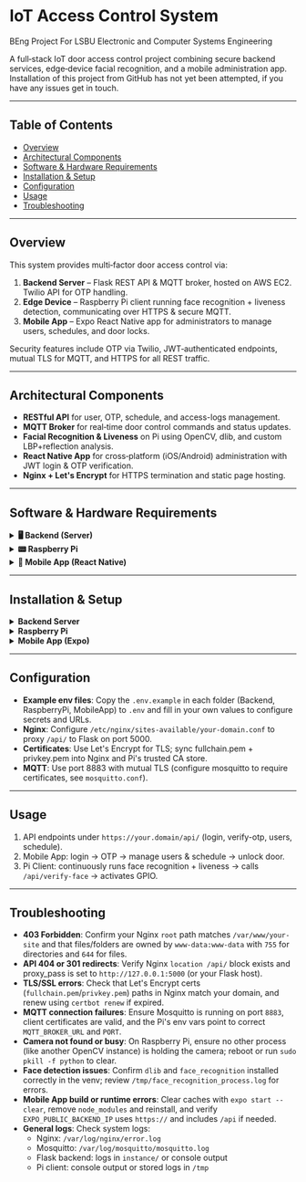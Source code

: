 # IoT Access Control System 
BEng Project For LSBU Electronic and Computer Systems Engineering

A full‑stack IoT door access control project combining secure backend services, edge‑device facial recognition, and a mobile administration app.
Installation of this project from GitHub has not yet been attempted, if you have any issues get in touch.


---
## Table of Contents
- [Overview](#overview)
- [Architectural Components](#architectural-components)
- [Software & Hardware Requirements](#software--hardware-requirements)
- [Installation & Setup](#installation--setup)
- [Configuration](#configuration)
- [Usage](#usage)
- [Troubleshooting](#troubleshooting)

---
## Overview
This system provides multi‑factor door access control via:

1. **Backend Server** – Flask REST API & MQTT broker, hosted on AWS EC2. Twilio API for OTP handling.
2. **Edge Device** – Raspberry Pi client running face recognition + liveness detection, communicating over HTTPS & secure MQTT.
3. **Mobile App** – Expo React Native app for administrators to manage users, schedules, and door locks.

Security features include OTP via Twilio, JWT‑authenticated endpoints, mutual TLS for MQTT, and HTTPS for all REST traffic.

---
## Architectural Components
- **RESTful API** for user, OTP, schedule, and access-logs management.
- **MQTT Broker** for real‑time door control commands and status updates.
- **Facial Recognition & Liveness** on Pi using OpenCV, dlib, and custom LBP+reflection analysis.
- **React Native App** for cross‑platform (iOS/Android) administration with JWT login & OTP verification.
- **Nginx + Let's Encrypt** for HTTPS termination and static page hosting.

---
## Software & Hardware Requirements
<details>
<summary><strong>🖥️ Backend (Server)</strong></summary>

- Operating System: Ubuntu 22.04 LTS (Jammy Jellyfish)
- Python: 3.10.x
- Flask: 2.2.3
- Flask‑Bcrypt: 1.0.1
- Flask‑CORS: 3.0.10
- Flask‑JWT‑Extended: 4.4.4
- Flask‑MQTT: 1.1.1
- Flask‑RESTful: 0.3.9
- Flask‑SQLAlchemy: 3.0.3
- python‑dotenv: 1.0.0
- SQLAlchemy: 2.0.4
- Twilio: 7.16.4
- Requests: 2.28.2
- Nginx: latest (via apt)
- Mosquitto (MQTT): latest (via apt)
- SQLite: embedded local database for Flask-SQLAlchemy

</details>

<details>
<summary><strong>📟 Raspberry Pi</strong></summary>

- Hardware: Raspberry Pi 4 Model B (4GB RAM)
- Operating System: Ubuntu 24.04 LTS for arm64/Desktop
- Python: 3.10.x
- OpenCV (headless): opencv‑python‑headless
- face_recognition (dlib dependency)
- dlib: latest
- numpy: latest
- Flask: 2.2.3 (for Pi‑hosted UI)
- MQTT Handler: paho‑mosquitto via Flask‑MQTT

</details>

<details>
<summary><strong>📱 Mobile App (React Native)</strong></summary>

- Node.js: >=16.x (LTS recommended)
- npm: >=8.x
- Expo CLI: ~6.x
- Expo SDK: ~52.0.37
- React Native: 0.76.7
- Dependencies (see `MobileApp/package.json`):
  - @expo/vector-icons
  - expo‑router, expo‑secure-store, expo‑splash‑screen, expo‑constants, etc.
  - react‑native‑paper, react‑native‑reanimated, @react-navigation/*
  - react‑native-webview, async‑storage, datetimepicker, etc.

</details>

---
## Installation & Setup

<details>
<summary><strong>Backend Server</strong></summary>

```bash
# 1.1 Clone the repo
git clone <your-repo-url>
cd IoT-Access-Control-System/Backend

# 1.2 Update and install system packages
sudo apt update && sudo apt install -y python3 python3-venv python3-pip nginx mosquitto mosquitto-clients

# 1.3 Create Python virtual environment
env=venv && python3 -m venv $env && source $env/bin/activate

# 1.4 Install Python dependencies
pip install --upgrade pip
pip install -r requirements.txt

# 1.5 Configure environment variables
cp .env.example .env  # edit .env to add your own TWILIO, MQTT, JWT settings

# 1.6 Start and enable the backend service
./start_backend.sh
```

</details>


<details>
<summary><strong>Raspberry Pi </strong></summary>

```bash
# 2.1 Prepare the Pi (Ubuntu 24.04)
sudo apt update && sudo apt install -y python3 python3-venv python3-pip python3-opencv mosquitto mosquitto-clients nginx

# 2.2 Clone and enter the Pi client directory
git clone <your-repo-url>
cd IoT-Access-Control-System/RaspberryPi

# 2.3 Create virtual environment and install dependencies
python3 -m venv venv && source venv/bin/activate
pip install --upgrade pip
pip install -r requirements.txt

# 2.4 Configure certificates for MQTT and HTTPS
cp .env.example .env  # update BACKEND_URL, MQTT, cert paths
sudo cp $CA_CERT_PATH /usr/local/share/ca-certificates/pi-ca.crt
sudo update-ca-certificates

# 2.5 Start the Pi client
python3 main.py
```

</details>


<details>
<summary><strong>Mobile App (Expo)</strong></summary>

```bash
# 3.1 Prerequisites
# Node.js >= 16.x, npm >= 8.x

# 3.2 Install Expo CLI globally (if not already)
npm install -g expo-cli

# 3.3 Clone and install dependencies
git clone <your-repo-url>
cd IoT-Access-Control-System/MobileApp
npm install

# 3.4 Configure environment
cp .env.example .env  # set EXPO_PUBLIC_BACKEND_IP=https://your.domain/api

# 3.5 Launch in development
npm start  # then scan QR code in Expo Go
```

</details>

---
## Configuration
- **Example env files**: Copy the `.env.example` in each folder (Backend, RaspberryPi, MobileApp) to `.env` and fill in your own values to configure secrets and URLs.
- **Nginx**: Configure `/etc/nginx/sites-available/your-domain.conf` to proxy `/api/` to Flask on port 5000.
- **Certificates**: Use Let's Encrypt for TLS; sync fullchain.pem + privkey.pem into Nginx and Pi's trusted CA store.
- **MQTT**: Use port 8883 with mutual TLS (configure mosquitto to require certificates, see `mosquitto.conf`).

---
## Usage
1. API endpoints under `https://your.domain/api/` (login, verify-otp, users, schedule).
2. Mobile App: login → OTP → manage users & schedule → unlock door.
3. Pi Client: continuously runs face recognition + liveness → calls `/api/verify-face` → activates GPIO.

---
## Troubleshooting
- **403 Forbidden**: Confirm your Nginx `root` path matches `/var/www/your-site` and that files/folders are owned by `www-data:www-data` with `755` for directories and `644` for files.
- **API 404 or 301 redirects**: Verify Nginx `location /api/` block exists and proxy_pass is set to `http://127.0.0.1:5000` (or your Flask host).
- **TLS/SSL errors**: Check that Let's Encrypt certs (`fullchain.pem`/`privkey.pem`) paths in Nginx match your domain, and renew using `certbot renew` if expired.
- **MQTT connection failures**: Ensure Mosquitto is running on port `8883`, client certificates are valid, and the Pi's env vars point to correct `MQTT_BROKER_URL` and `PORT`.
- **Camera not found or busy**: On Raspberry Pi, ensure no other process (like another OpenCV instance) is holding the camera; reboot or run `sudo pkill -f python` to clear.
- **Face detection issues**: Confirm `dlib` and `face_recognition` installed correctly in the venv; review `/tmp/face_recognition_process.log` for errors.
- **Mobile App build or runtime errors**: Clear caches with `expo start --clear`, remove `node_modules` and reinstall, and verify `EXPO_PUBLIC_BACKEND_IP` uses `https://` and includes `/api` if needed.
- **General logs**: Check system logs:
  - Nginx: `/var/log/nginx/error.log`
  - Mosquitto: `/var/log/mosquitto/mosquitto.log`
  - Flask backend: logs in `instance/` or console output
  - Pi client: console output or stored logs in `/tmp`
